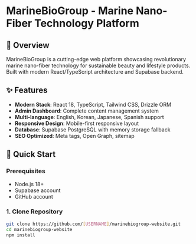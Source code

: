 # MarineBioGroup - Marine Nano-Fiber Technology Platform

## 🌊 Overview

MarineBioGroup is a cutting-edge web platform showcasing revolutionary marine nano-fiber technology for sustainable beauty and lifestyle products. Built with modern React/TypeScript architecture and Supabase backend.

## ✨ Features

- **Modern Stack**: React 18, TypeScript, Tailwind CSS, Drizzle ORM
- **Admin Dashboard**: Complete content management system  
- **Multi-language**: English, Korean, Japanese, Spanish support
- **Responsive Design**: Mobile-first responsive layout
- **Database**: Supabase PostgreSQL with memory storage fallback
- **SEO Optimized**: Meta tags, Open Graph, sitemap

## 🚀 Quick Start

### Prerequisites
- Node.js 18+ 
- Supabase account
- GitHub account

### 1. Clone Repository
```bash
git clone https://github.com/[USERNAME]/marinebiogroup-website.git
cd marinebiogroup-website
npm install
